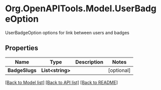 # Org.OpenAPITools.Model.UserBadgeOption
UserBadgeOption options for link between users and badges

## Properties

Name | Type | Description | Notes
------------ | ------------- | ------------- | -------------
**BadgeSlugs** | **List&lt;string&gt;** |  | [optional] 

[[Back to Model list]](../README.md#documentation-for-models) [[Back to API list]](../README.md#documentation-for-api-endpoints) [[Back to README]](../README.md)

